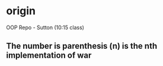 # origin
OOP Repo - Sutton (10:15 class)

## The number is parenthesis (n) is the nth implementation of war
